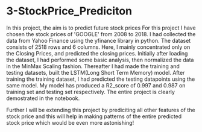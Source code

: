 # 3-StockPrice_Prediciton


In this project, the aim is to predict future stock prices
For this project I have chosen the stock prices of 'GOOGLE' from 2008 to 2018. 
I had collected the data from Yahoo Finance using the yfinance library in python. The dataset consists of 2518 rows and 6 columns.
Here, I mainly concentrated only on the Closing Prices, and predicted the closing prices.
Initially after loading the dataset, I had performed some basic analysis, then normalized the data in the MinMax Scaling fashion.
Thereafter I had made the training and testing datasets, built the LSTM(Long Short Term Memory) model.
After training the training dataset, I had predicted the testing datapoints using the same model.
My model has produced a R2_score of 0.997 and 0.987 on training set and testing set respectively.
The entire project is clearly demostrated in the notebook.

Further I will be extending this project by prediciting all other features of the stock price and this will help in making patterns of the entire predicted stock price which would be even more astonishing!
